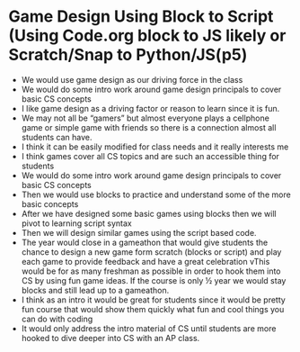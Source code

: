 # Game Design Using Block to Script (Using Code.org block to JS likely or Scratch/Snap to Python/JS(p5)
* We would use game design as our driving force in the class 
* We would do some intro work around game design principals to cover basic CS concepts
* I like game design as a driving factor or reason to learn since it is fun.
* We may not all be “gamers” but almost everyone plays a cellphone game or simple game with friends so there is a connection almost all students can have. 
* I think it can be easily modified for class needs and it really interests me
* I think games cover all CS topics and are such an accessible thing for students
* We would do some intro work around game design principals to cover basic CS concepts
* Then we would use blocks to practice and understand some of the more basic concepts
* After we have designed some basic games using blocks then we will pivot to learning script syntax
* Then we will design similar games using the script based code.  
* The year would close in a gameathon that would give students the chance to design a new game form scratch (blocks or script) and play each game to provide feedback and have a great celebration
vThis would be for as many freshman as possible in order to hook them into CS by using fun game ideas.  If the course is only ½ year we would stay blocks and still lead up to a gameathon.
* I think as an intro it would be great for students since it would be pretty fun course that would show them quickly what fun and cool things you can do with coding
* It would only address the intro material of CS until students are more hooked to dive deeper into CS with an AP class.
